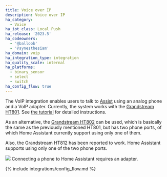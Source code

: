 ```yaml
---
title: Voice over IP
description: Voice over IP
ha_category:
  - Voice
ha_iot_class: Local Push
ha_release: '2023.5'
ha_codeowners:
  - '@balloob'
  - '@synesthesiam'
ha_domain: voip
ha_integration_type: integration
ha_quality_scale: internal
ha_platforms:
  - binary_sensor
  - select
  - switch
ha_config_flow: true
---
```


The VoIP integration enables users to talk to [Assist](/voice_control/) using an analog phone and a VoIP adapter. Currently, the system works with the [Grandstream HT801](https://amzn.to/40k7mRa). See [the tutorial](/projects/worlds-most-private-voice-assistant) for detailed instructions.

As an alternative, the [Grandstream HT802](https://www.amazon.com/Grandstream-GS-HT802-Analog-Telephone-Adapter/dp/B01JH7MYKA/) can be used, which is basically the same as the previously mentioned HT801, but has two phone ports, of which Home Assistant currently support using only one of them.

Also, the Grandstream HT812 has been reported to work. Home Assistant supports using only one of the two phone ports.

<p class='img'>
  <img src="/images/integrations/voip/voip_adapter.png" />
  Connecting a phone to Home Assistant requires an adapter.
</p>

{% include integrations/config_flow.md %}
